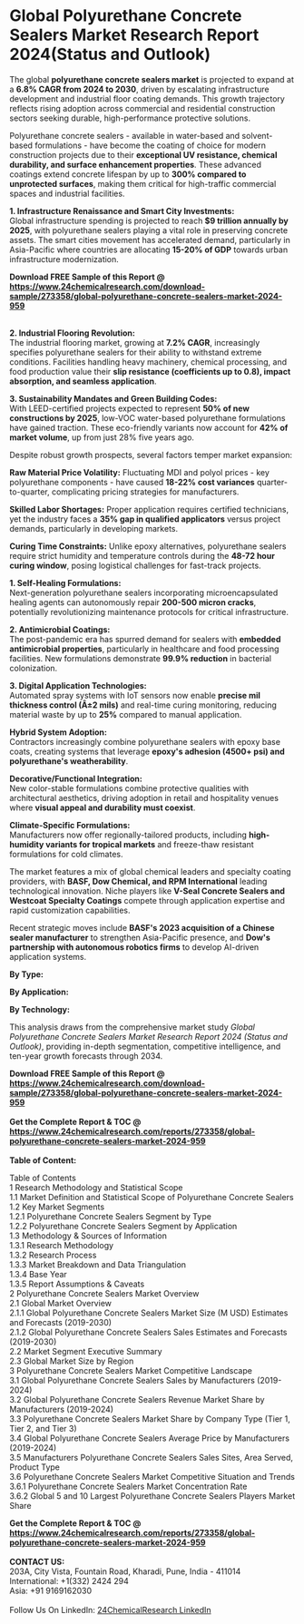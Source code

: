 <h1>Global Polyurethane Concrete Sealers Market Research Report 2024(Status and Outlook)</h1><p>The global <strong>polyurethane concrete sealers market</strong> is projected to expand at a <strong>6.8% CAGR from 2024 to 2030</strong>, driven by escalating infrastructure development and industrial floor coating demands. This growth trajectory reflects rising adoption across commercial and residential construction sectors seeking durable, high-performance protective solutions.</p><p>Polyurethane concrete sealers - available in water-based and solvent-based formulations - have become the coating of choice for modern construction projects due to their <strong>exceptional UV resistance, chemical durability, and surface enhancement properties</strong>. These advanced coatings extend concrete lifespan by up to <strong>300% compared to unprotected surfaces</strong>, making them critical for high-traffic commercial spaces and industrial facilities.</p><p><strong>1. Infrastructure Renaissance and Smart City Investments:</strong><br>
Global infrastructure spending is projected to reach <strong>$9 trillion annually by 2025</strong>, with polyurethane sealers playing a vital role in preserving concrete assets. The smart cities movement has accelerated demand, particularly in Asia-Pacific where countries are allocating <strong>15-20% of GDP</strong> towards urban infrastructure modernization.</p><div><b>Download FREE Sample of this Report @ 
            <a href="https://www.24chemicalresearch.com/download-sample/273358/global-polyurethane-concrete-sealers-market-2024-959">
            https://www.24chemicalresearch.com/download-sample/273358/global-polyurethane-concrete-sealers-market-2024-959</a></b></div><br><p><strong>2. Industrial Flooring Revolution:</strong><br>
The industrial flooring market, growing at <strong>7.2% CAGR</strong>, increasingly specifies polyurethane sealers for their ability to withstand extreme conditions. Facilities handling heavy machinery, chemical processing, and food production value their <strong>slip resistance (coefficients up to 0.8), impact absorption, and seamless application</strong>.</p><p><strong>3. Sustainability Mandates and Green Building Codes:</strong><br>
With LEED-certified projects expected to represent <strong>50% of new constructions by 2025</strong>, low-VOC water-based polyurethane formulations have gained traction. These eco-friendly variants now account for <strong>42% of market volume</strong>, up from just 28% five years ago.</p><p>Despite robust growth prospects, several factors temper market expansion:</p><p><strong>Raw Material Price Volatility:</strong> Fluctuating MDI and polyol prices - key polyurethane components - have caused <strong>18-22% cost variances</strong> quarter-to-quarter, complicating pricing strategies for manufacturers.</p><p><strong>Skilled Labor Shortages:</strong> Proper application requires certified technicians, yet the industry faces a <strong>35% gap in qualified applicators</strong> versus project demands, particularly in developing markets.</p><p><strong>Curing Time Constraints:</strong> Unlike epoxy alternatives, polyurethane sealers require strict humidity and temperature controls during the <strong>48-72 hour curing window</strong>, posing logistical challenges for fast-track projects.</p><p><strong>1. Self-Healing Formulations:</strong><br>
Next-generation polyurethane sealers incorporating microencapsulated healing agents can autonomously repair <strong>200-500 micron cracks</strong>, potentially revolutionizing maintenance protocols for critical infrastructure.</p><p><strong>2. Antimicrobial Coatings:</strong><br>
The post-pandemic era has spurred demand for sealers with <strong>embedded antimicrobial properties</strong>, particularly in healthcare and food processing facilities. New formulations demonstrate <strong>99.9% reduction</strong> in bacterial colonization.</p><p><strong>3. Digital Application Technologies:</strong><br>
Automated spray systems with IoT sensors now enable <strong>precise mil thickness control (Â±2 mils)</strong> and real-time curing monitoring, reducing material waste by up to <strong>25%</strong> compared to manual application.</p><p><strong>Hybrid System Adoption:</strong><br>
	Contractors increasingly combine polyurethane sealers with epoxy base coats, creating systems that leverage <strong>epoxy's adhesion (4500+ psi) and polyurethane's weatherability</strong>.</p><p><strong>Decorative/Functional Integration:</strong><br>
	New color-stable formulations combine protective qualities with architectural aesthetics, driving adoption in retail and hospitality venues where <strong>visual appeal and durability must coexist</strong>.</p><p><strong>Climate-Specific Formulations:</strong><br>
	Manufacturers now offer regionally-tailored products, including <strong>high-humidity variants for tropical markets</strong> and freeze-thaw resistant formulations for cold climates.</p><p>The market features a mix of global chemical leaders and specialty coating providers, with <strong>BASF, Dow Chemical, and RPM International</strong> leading technological innovation. Niche players like <strong>V-Seal Concrete Sealers and Westcoat Specialty Coatings</strong> compete through application expertise and rapid customization capabilities.</p><p>Recent strategic moves include <strong>BASF's 2023 acquisition of a Chinese sealer manufacturer</strong> to strengthen Asia-Pacific presence, and <strong>Dow's partnership with autonomous robotics firms</strong> to develop AI-driven application systems.</p><p><strong>By Type:</strong></p><p><strong>By Application:</strong></p><p><strong>By Technology:</strong></p><p>This analysis draws from the comprehensive market study <em>Global Polyurethane Concrete Sealers Market Research Report 2024 (Status and Outlook)</em>, providing in-depth segmentation, competitive intelligence, and ten-year growth forecasts through 2034.</p><div><b>Download FREE Sample of this Report @ 
            <a href="https://www.24chemicalresearch.com/download-sample/273358/global-polyurethane-concrete-sealers-market-2024-959">
            https://www.24chemicalresearch.com/download-sample/273358/global-polyurethane-concrete-sealers-market-2024-959</a></b></div><br><div><b>Get the Complete Report & TOC @ 
            <a href="https://www.24chemicalresearch.com/reports/273358/global-polyurethane-concrete-sealers-market-2024-959">
            https://www.24chemicalresearch.com/reports/273358/global-polyurethane-concrete-sealers-market-2024-959</a></b></div><br>
            <b>Table of Content:</b><p>Table of Contents<br />
1 Research Methodology and Statistical Scope<br />
1.1 Market Definition and Statistical Scope of Polyurethane Concrete Sealers<br />
1.2 Key Market Segments<br />
1.2.1 Polyurethane Concrete Sealers Segment by Type<br />
1.2.2 Polyurethane Concrete Sealers Segment by Application<br />
1.3 Methodology & Sources of Information<br />
1.3.1 Research Methodology<br />
1.3.2 Research Process<br />
1.3.3 Market Breakdown and Data Triangulation<br />
1.3.4 Base Year<br />
1.3.5 Report Assumptions & Caveats<br />
2 Polyurethane Concrete Sealers Market Overview<br />
2.1 Global Market Overview<br />
2.1.1 Global Polyurethane Concrete Sealers Market Size (M USD) Estimates and Forecasts (2019-2030)<br />
2.1.2 Global Polyurethane Concrete Sealers Sales Estimates and Forecasts (2019-2030)<br />
2.2 Market Segment Executive Summary<br />
2.3 Global Market Size by Region<br />
3 Polyurethane Concrete Sealers Market Competitive Landscape<br />
3.1 Global Polyurethane Concrete Sealers Sales by Manufacturers (2019-2024)<br />
3.2 Global Polyurethane Concrete Sealers Revenue Market Share by Manufacturers (2019-2024)<br />
3.3 Polyurethane Concrete Sealers Market Share by Company Type (Tier 1, Tier 2, and Tier 3)<br />
3.4 Global Polyurethane Concrete Sealers Average Price by Manufacturers (2019-2024)<br />
3.5 Manufacturers Polyurethane Concrete Sealers Sales Sites, Area Served, Product Type<br />
3.6 Polyurethane Concrete Sealers Market Competitive Situation and Trends<br />
3.6.1 Polyurethane Concrete Sealers Market Concentration Rate<br />
3.6.2 Global 5 and 10 Largest Polyurethane Concrete Sealers Players Market Share </p><div><b>Get the Complete Report & TOC @ 
            <a href="https://www.24chemicalresearch.com/reports/273358/global-polyurethane-concrete-sealers-market-2024-959">
            https://www.24chemicalresearch.com/reports/273358/global-polyurethane-concrete-sealers-market-2024-959</a></b></div><br><b>CONTACT US:</b><br>
            203A, City Vista, Fountain Road, Kharadi, Pune, India - 411014<br>
            International: +1(332) 2424 294<br>
            Asia: +91 9169162030 <br><br>
            Follow Us On LinkedIn: <a href="https://www.linkedin.com/company/24chemicalresearch/">24ChemicalResearch LinkedIn</a>